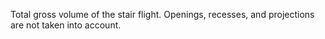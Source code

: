 ﻿Total gross volume of the stair flight. Openings, recesses, and projections are not taken into account.
